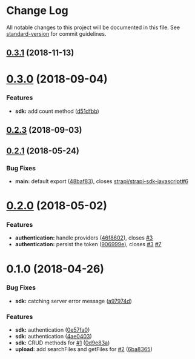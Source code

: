 # Change Log

All notable changes to this project will be documented in this file. See [standard-version](https://github.com/conventional-changelog/standard-version) for commit guidelines.

<a name="0.3.1"></a>
## [0.3.1](https://github.com/strapi/strapi-sdk-javascript/compare/v0.3.0...v0.3.1) (2018-11-13)



<a name="0.3.0"></a>
# [0.3.0](https://github.com/strapi/strapi-sdk-javascript/compare/v0.2.3...v0.3.0) (2018-09-04)


### Features

* **sdk:** add count method ([d51dfbb](https://github.com/strapi/strapi-sdk-javascript/commit/d51dfbb))



<a name="0.2.3"></a>
## [0.2.3](https://github.com/strapi/strapi-sdk-javascript/compare/v0.2.2...v0.2.3) (2018-09-03)



<a name="0.2.1"></a>
## [0.2.1](https://github.com/strapi/strapi-sdk-javascript/compare/v0.2.0...v0.2.1) (2018-05-24)


### Bug Fixes

* **main:** default export ([48baf83](https://github.com/strapi/strapi-sdk-javascript/commit/48baf83)), closes [strapi/strapi-sdk-javascript#6](https://github.com/strapi/strapi-sdk-javascript/issues/6)



<a name="0.2.0"></a>
# [0.2.0](https://github.com/strapi/strapi-sdk-javascript/compare/v0.1.0...v0.2.0) (2018-05-02)


### Features

* **authentication:** handle providers ([46f8602](https://github.com/strapi/strapi-sdk-javascript/commit/46f8602)), closes [#3](https://github.com/strapi/strapi-sdk-javascript/issues/3)
* **authentication:** persist the token ([906999e](https://github.com/strapi/strapi-sdk-javascript/commit/906999e)), closes [#3](https://github.com/strapi/strapi-sdk-javascript/issues/3) [#7](https://github.com/strapi/strapi-sdk-javascript/issues/7)



<a name="0.1.0"></a>
# 0.1.0 (2018-04-26)


### Bug Fixes

* **sdk:** catching server error message ([a97974d](https://github.com/strapi/strapi-sdk-javascript/commit/a97974d))


### Features

* **sdk:** authentication ([0e57fa0](https://github.com/strapi/strapi-sdk-javascript/commit/0e57fa0))
* **sdk:** authentication ([4ae0403](https://github.com/strapi/strapi-sdk-javascript/commit/4ae0403))
* **sdk:** CRUD methods for [#1](https://github.com/strapi/strapi-sdk-javascript/issues/1) ([0d9e83a](https://github.com/strapi/strapi-sdk-javascript/commit/0d9e83a))
* **upload:** add searchFiles and getFiles for [#2](https://github.com/strapi/strapi-sdk-javascript/issues/2) ([6ba8365](https://github.com/strapi/strapi-sdk-javascript/commit/6ba8365))
